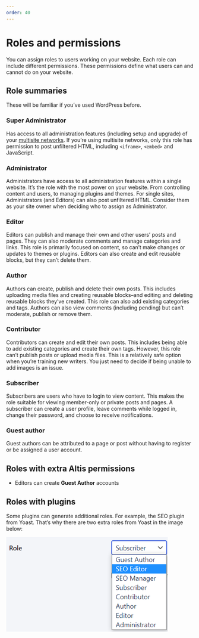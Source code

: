 ```yaml
---
order: 40
---
```


# Roles and permissions

You can assign roles to users working on your website. Each role can include
different permissions. These permissions define what users can and cannot do on
your website.

## Role summaries

These will be familiar if you’ve used WordPress before.

### Super Administrator

Has access to all administration features (including setup and upgrade) of
your [multisite networks](../administration/multisite.md). If you’re using
multisite networks, only this role has permission to post unfiltered HTML,
including `<iframe>`, `<embed>` and JavaScript.

### Administrator

Administrators have access to all administration features within a single
website. It’s the role with the most power on your website. From controlling
content and users, to managing plugins and themes. For single sites,
Administrators (and Editors) can also post unfiltered HTML. Consider them as
your site owner when deciding who to assign as Administrator.

### Editor

Editors can publish and manage their own and other users’ posts and pages. They
can also moderate comments and manage categories and links. This role is
primarily focused on content, so can’t make changes or updates to themes or
plugins. Editors can also create and edit reusable blocks, but they can’t delete
them.

### Author

Authors can create, publish and delete their own posts. This includes uploading
media files and creating reusable blocks–and editing and deleting reusable
blocks they’ve created. This role can also add existing categories and tags.
Authors can also view comments (including pending) but can’t moderate, publish
or remove them.

### Contributor

Contributors can create and edit their own posts. This includes being able to
add existing categories and create their own tags. However, this role can’t
publish posts or upload media files. This is a relatively safe option when
you’re training new writers. You just need to decide if being unable to add
images is an issue.

### Subscriber

Subscribers are users who have to login to view content. This makes the role
suitable for viewing member-only or private posts and pages. A subscriber can
create a user profile, leave comments while logged in, change their password,
and choose to receive notifications.

### Guest author

Guest authors can be attributed to a page or post without having to register or
be assigned a user account.

## Roles with extra Altis permissions

- Editors can create **Guest Author** accounts

## Roles with plugins

Some plugins can generate additional roles. For example, the SEO plugin from
Yoast. That’s why there are two extra roles from Yoast in the image below:

![Screenshot of roles dropdown](../assets/roles-and-permissions-image1.png)
